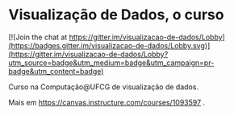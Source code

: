 # Visualização de Dados, o curso

[![Join the chat at https://gitter.im/visualizacao-de-dados/Lobby](https://badges.gitter.im/visualizacao-de-dados/Lobby.svg)](https://gitter.im/visualizacao-de-dados/Lobby?utm_source=badge&utm_medium=badge&utm_campaign=pr-badge&utm_content=badge)

Curso na Computação@UFCG de visualização de dados.

Mais em https://canvas.instructure.com/courses/1093597 .

